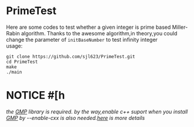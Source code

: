 # PrimeTest

Here are some codes to test whether a given integer is prime based Miller-Rabin algorithm.
Thanks to the awesome algorithm,in theory,you could change the parameter of `initBaseNumber` to test infinity integer\
usage:
```
git clone https://github.com/sjl623/PrimeTest.git
cd PrimeTest
make
./main
```

# NOTICE #[h
*the [GMP](https://gmplib.org/) library is required.*
*by the way,enable c++ suport when you install [GMP](https://gmplib.org/) by --enable-cxx is also needed.[here](https://gmplib.org/manual/Build-Options.html#Build-Options) is more details*
